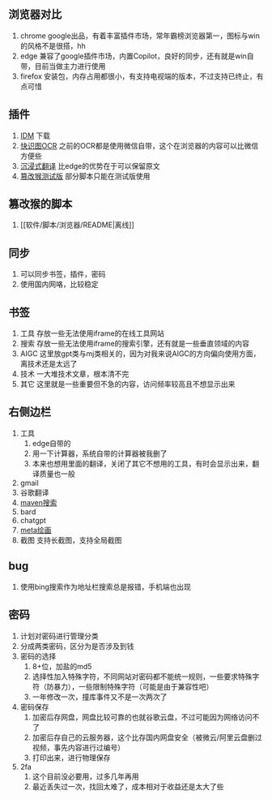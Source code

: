 ## 浏览器对比
1. chrome google出品，有着丰富插件市场，常年霸榜浏览器第一，图标与win的风格不是很搭，hh
2. edge 兼容了google插件市场，内置Copilot，良好的同步，还有就是win自带，目前当做主力进行使用
3. firefox 安装包，内存占用都很小，有支持电视端的版本，不过支持已终止，有点可惜

## 插件
1. [IDM](https://microsoftedge.microsoft.com/addons/detail/idm-integration-module/llbjbkhnmlidjebalopleeepgdfgcpec) 下载
2. [快识图OCR](https://microsoftedge.microsoft.com/addons/detail/hbmcleikdildhbafhemlfhajchgllgin) 之前的OCR都是使用微信自带，这个在浏览器的内容可以比微信方便些
3. [沉浸式翻译](https://microsoftedge.microsoft.com/addons/detail/%E6%B2%89%E6%B5%B8%E5%BC%8F%E7%BF%BB%E8%AF%91-%E5%8F%8C%E8%AF%AD%E5%AF%B9%E7%85%A7%E7%BD%91%E9%A1%B5%E7%BF%BB%E8%AF%91-pdf%E6%96%87%E6%A1%A3%E7%BF%BB%E8%AF%91/amkbmndfnliijdhojkpoglbnaaahippg) 比edge的优势在于可以保留原文
4. [篡改猴测试版](https://microsoftedge.microsoft.com/addons/detail/tampermonkey-beta/fcmfnpggmnlmfebfghbfnillijihnkoh) 部分脚本只能在测试版使用

## 篡改猴的脚本
1. [[软件/脚本/浏览器/README|离线]]

## 同步
1. 可以同步书签，插件，密码
2. 使用国内网咯，比较稳定

## 书签
1. 工具 存放一些无法使用iframe的在线工具网站
2. 搜索 存放一些无法使用iframe的搜索引擎，还有就是一些垂直领域的内容
3. AIGC 这里放gpt类与mj类相关的，因为对我来说AIGC的方向偏向使用方面，离技术还是太远了
4. 技术 一大堆技术文章，根本清不完
5. 其它 这里就是一些重要但不急的内容，访问频率较高且不想显示出来

## 右侧边栏
1. 工具
   1. edge自带的
   2. 用一下计算器，系统自带的计算器被我删了
   3. 本来也想用里面的翻译，关闭了其它不想用的工具，有时会显示出来，翻译质量也一般
2. gmail
3. 谷歌翻译
4. [maven搜索](https://central.sonatype.com/) 
5. bard
6. chatgpt
7. [meta绘画](https://imagine.meta.com/) 
8. 截图 支持长截图，支持全局截图

## bug
1. 使用bing搜索作为地址栏搜索总是报错，手机端也出现

## 密码
1. 计划对密码进行管理分类
2. 分成两类密码，区分为是否涉及到钱
3. 密码的选择
   1. 8+位，加盐的md5
   2. 选择性加入特殊字符，不同网站对密码都不能统一规则，一些要求特殊字符（防暴力），一些限制特殊字符（可能是由于兼容性吧）
   3. 一年修改一次，撞库事件又不是一次两次了
4. 密码保存
   1. 加密后存网盘，网盘比较可靠的也就谷歌云盘，不过可能因为网络访问不了
   2. 加密后存自己的云服务器，这个比存国内网盘安全（被微云/阿里云盘删过视频，事先内容进行过编号）
   3. 打印出来，进行物理保存
5. 2fa
   1. 这个目前没必要用，过多几年再用
   2. 最近丢失过一次，找回太难了，成本相对于收益还是太大了些